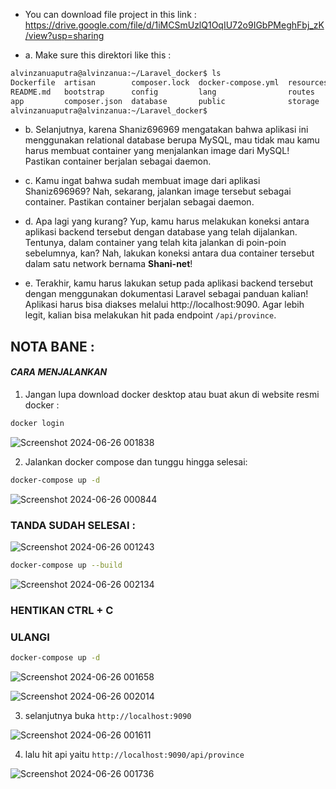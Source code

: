 - You can download file project in this link :
https://drive.google.com/file/d/1iMCSmUzlQ1OqIU72o9IGbPMeghFbj_zK/view?usp=sharing

- a. Make sure this direktori like this :

```bash
alvinzanuaputra@alvinzanua:~/Laravel_docker$ ls
Dockerfile  artisan        composer.lock  docker-compose.yml  resources  tests
README.md   bootstrap      config         lang                routes     vendor
app         composer.json  database       public              storage    webpack.mix.js
alvinzanuaputra@alvinzanua:~/Laravel_docker$ 
```


- b. Selanjutnya, karena Shaniz696969 mengatakan bahwa aplikasi ini menggunakan relational database berupa MySQL, mau tidak mau kamu harus membuat container yang menjalankan image dari MySQL! Pastikan container berjalan sebagai daemon.

- c. Kamu ingat bahwa sudah membuat image dari aplikasi Shaniz696969? Nah, sekarang, jalankan image tersebut sebagai container. Pastikan container berjalan sebagai daemon.

- d. Apa lagi yang kurang? Yup, kamu harus melakukan koneksi antara aplikasi backend tersebut dengan database yang telah dijalankan. Tentunya, dalam container yang telah kita jalankan di poin-poin sebelumnya, kan? Nah, lakukan koneksi antara dua container tersebut dalam satu network bernama **Shani-net**!

- e. Terakhir, kamu harus lakukan setup pada aplikasi backend tersebut dengan menggunakan dokumentasi Laravel sebagai panduan kalian! Aplikasi harus bisa diakses melalui http://localhost:9090. Agar lebih legit, kalian bisa melakukan hit pada endpoint `/api/province`.

## NOTA BANE :
#### _CARA MENJALANKAN_
1. Jangan lupa download docker desktop atau buat akun di website resmi docker :
 
```bash
docker login
```

![Screenshot 2024-06-26 001838](https://github.com/alvinzanuaputra/docker-laravel/assets/140075243/61d4fb49-9561-4b60-adad-6c809ae1c481)


2. Jalankan docker compose dan tunggu hingga selesai:
 
```bash
docker-compose up -d
```

![Screenshot 2024-06-26 000844](https://github.com/alvinzanuaputra/docker-laravel/assets/140075243/90106994-7254-431f-84c0-a482194621b8)

### TANDA SUDAH SELESAI :

![Screenshot 2024-06-26 001243](https://github.com/alvinzanuaputra/docker-laravel/assets/140075243/765ebd4c-2d09-48b6-bebc-c1b1514214ef)


```bash
docker-compose up --build
```

![Screenshot 2024-06-26 002134](https://github.com/alvinzanuaputra/docker-laravel/assets/140075243/f1809214-90fa-4d81-928c-f8f99490fb31)

### HENTIKAN CTRL + C


### ULANGI

```bash
docker-compose up -d
```

![Screenshot 2024-06-26 001658](https://github.com/alvinzanuaputra/docker-laravel/assets/140075243/3fc443f0-9aa3-4dfd-ba34-f5eecd248ca7)

![Screenshot 2024-06-26 002014](https://github.com/alvinzanuaputra/docker-laravel/assets/140075243/942757d7-9006-48db-9080-7da4540644f9)


3. selanjutnya buka `http://localhost:9090`
 
![Screenshot 2024-06-26 001611](https://github.com/alvinzanuaputra/docker-laravel/assets/140075243/2335e84f-63db-4723-bf14-b64785447b2d)

  
4. lalu hit api yaitu `http://localhost:9090/api/province`

![Screenshot 2024-06-26 001736](https://github.com/alvinzanuaputra/docker-laravel/assets/140075243/64fbbb46-27b6-49aa-8dac-132652b2af52)

